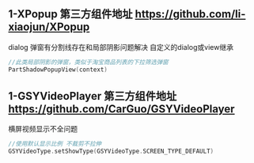 ## 1-XPopup  第三方组件地址 https://github.com/li-xiaojun/XPopup

dialog 弹窗有分割线存在和局部阴影问题解决  自定义的dialog或view继承
``` kotlin
//此类局部阴影的弹窗，类似于淘宝商品列表的下拉筛选弹窗
PartShadowPopupView(context)
```

## 1-GSYVideoPlayer 第三方组件地址 https://github.com/CarGuo/GSYVideoPlayer
横屏视频显示不全问题
``` kotlin
//使用默认显示比例 不裁剪不拉伸
GSYVideoType.setShowType(GSYVideoType.SCREEN_TYPE_DEFAULT)
```
